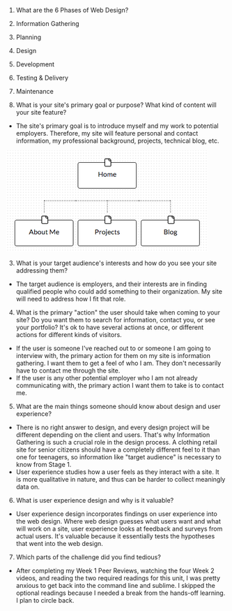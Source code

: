 1. What are the 6 Phases of Web Design?
  1. Information Gathering
  2. Planning
  3. Design
  4. Development
  5. Testing & Delivery
  6. Maintenance

2. What is your site's primary goal or purpose?
   What kind of content will your site feature?
  * The site's primary goal is to introduce myself and
    my work to potential employers. Therefore, my site
    will feature personal and contact information, my
    professional background, projects, technical blog, etc.

![Sitemap](/week-2/imgs/sitemap.png "My Sitemap")

3. What is your target audience's interests and
   how do you see your site addressing them?
  * The target audience is employers, and their interests are in finding qualified people who could add something to their organization. My site will need to address how I fit that role.

4. What is the primary "action" the user should take when coming to your site? Do you want them to search for information, contact you, or see your portfolio? It's ok to have several actions at once, or different actions for different kinds of visitors.
  * If the user is someone I've reached out to or someone I am going to interview with, the primary action for them on my site is information gathering. I want them to get a feel of who I am. They don't necessarily have to contact me through the site.
  * If the user is any other potential employer who I am not already communicating with, the primary action I want them to take is to contact me.

5. What are the main things someone should know about design and user experience?
  * There is no right answer to design, and every design project will be different depending on the client and users. That's why Information Gathering is such a crucial role in the design process. A clothing retail site for senior citizens should have a completely different feel to it than one for teenagers, so information like "target audience" is necessary to know from Stage 1.
  * User experience studies how a user feels as they interact with a site. It is more qualitative in nature, and thus can be harder to collect meaningly data on.

6. What is user experience design and why is it valuable?
  * User experience design incorporates findings on user experience into the web design. Where web design guesses what users want and what will work on a site, user experience looks at feedback and surveys from actual users. It's valuable because it essentially tests the hypotheses that went into the web design.

7. Which parts of the challenge did you find tedious?
  * After completing my Week 1 Peer Reviews, watching the four Week 2 videos, and reading the two required readings for this unit, I was pretty anxious to get back into the command line and sublime. I skipped the optional readings because I needed a break from the hands-off learning. I plan to circle back.
